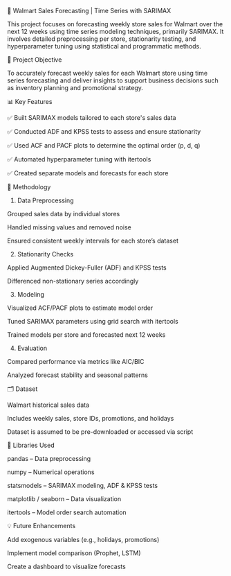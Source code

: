 🛒 Walmart Sales Forecasting | Time Series with SARIMAX

This project focuses on forecasting weekly store sales for Walmart over the next 12 weeks using time series modeling techniques, 
primarily SARIMAX. It involves detailed preprocessing per store, stationarity testing, and hyperparameter tuning using statistical 
and programmatic methods.

📌 Project Objective

To accurately forecast weekly sales for each Walmart store using time series forecasting and deliver
insights to support business decisions such as inventory planning and promotional strategy.

📊 Key Features

✅ Built SARIMAX models tailored to each store's sales data

✅ Conducted ADF and KPSS tests to assess and ensure stationarity

✅ Used ACF and PACF plots to determine the optimal order (p, d, q)

✅ Automated hyperparameter tuning with itertools

✅ Created separate models and forecasts for each store

🧠 Methodology

1. Data Preprocessing

Grouped sales data by individual stores

Handled missing values and removed noise

Ensured consistent weekly intervals for each store’s dataset

2. Stationarity Checks

Applied Augmented Dickey-Fuller (ADF) and KPSS tests

Differenced non-stationary series accordingly

3. Modeling

Visualized ACF/PACF plots to estimate model order

Tuned SARIMAX parameters using grid search with itertools

Trained models per store and forecasted next 12 weeks

4. Evaluation

Compared performance via metrics like AIC/BIC

Analyzed forecast stability and seasonal patterns

🗂️ Dataset

Walmart historical sales data

Includes weekly sales, store IDs, promotions, and holidays

Dataset is assumed to be pre-downloaded or accessed via script

🧪 Libraries Used

pandas – Data preprocessing

numpy – Numerical operations

statsmodels – SARIMAX modeling, ADF & KPSS tests

matplotlib / seaborn – Data visualization

itertools – Model order search automation

💡 Future Enhancements

Add exogenous variables (e.g., holidays, promotions)

Implement model comparison (Prophet, LSTM)

Create a dashboard to visualize forecasts
